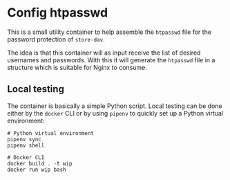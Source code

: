 # Config htpasswd

This is a small utility container to help assemble the `htpasswd` file for the
password protection of `store-dav`.

The idea is that this container will as input receive the list of desired
usernames and passwords. With this it will generate the `htpasswd` file in a
structure which is suitable for Nginx to consume.


## Local testing

The container is basically a simple Python script. Local testing can be done
either by the `docker` CLI or by using `pipenv` to quickly set up a Python
virtual environment:

```shell
# Python virtual environment
pipenv sync
pipenv shell

# Docker CLI
docker build . -t wip
docker run wip bash
```
